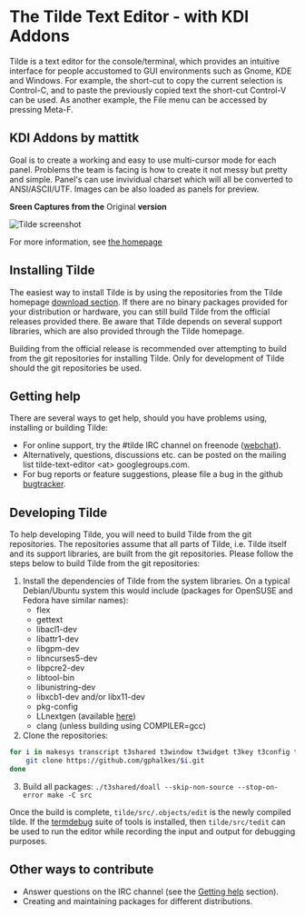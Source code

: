 # The Tilde Text Editor - with KDI Addons

Tilde is a text editor for the console/terminal, which provides an intuitive
interface for people accustomed to GUI environments such as Gnome, KDE and
Windows. For example, the short-cut to copy the current selection is Control-C,
and to paste the previously copied text the short-cut Control-V can be used.
As another example, the File menu can be accessed by pressing Meta-F.

## KDI Addons by mattitk

Goal is to create a working and easy to use multi-cursor mode for each panel.
Problems the team is facing is how to create it not messy but pretty and simple.
Panel's can use invividual charset which will all be converted to ANSI/ASCII/UTF.
Images can be also loaded as panels for preview. 

**Sreen Captures from the** Original **version**

![Tilde screenshot](https://os.ghalkes.nl/tilde/tilde-screenshot.png)

For more information, see [the homepage](https://os.ghalkes.nl/tilde)

## Installing Tilde

The easiest way to install Tilde is by using the repositories from the Tilde
homepage [download section](https://os.ghalkes.nl/tilde/download.html). If there
are no binary packages provided for your distribution or hardware, you can still
build Tilde from the official releases provided there. Be aware that Tilde
depends on several support libraries, which are also provided through the
Tilde homepage.

Building from the official release is recommended over attempting to build from
the git repositories for installing Tilde. Only for development of Tilde should
the git repositories be used.

## Getting help

There are several ways to get help, should you have problems using, installing
or building Tilde:

* For online support, try the #tilde IRC channel on freenode
  ([webchat](http://webchat.freenode.net/?channels=tilde)).
* Alternatively, questions, discussions etc. can be posted on the mailing list
  tilde-text-editor &lt;at&gt; googlegroups.com.
* For bug reports or feature suggestions, please file a bug in the github
  [bugtracker](https://github.com/gphalkes/tilde/issues).

## Developing Tilde

To help developing Tilde, you will need to build Tilde from the git
repositories. The repositories assume that all parts of Tilde, i.e. Tilde
itself and its support libraries, are built from the git repositories. Please
follow the steps below to build Tilde from the git repositories:

1. Install the dependencies of Tilde from the system libraries. On a typical
   Debian/Ubuntu system this would include (packages for OpenSUSE and Fedora
   have similar names):
   * flex
   * gettext
   * libacl1-dev
   * libattr1-dev
   * libgpm-dev
   * libncurses5-dev
   * libpcre2-dev
   * libtool-bin
   * libunistring-dev
   * libxcb1-dev and/or libx11-dev
   * pkg-config
   * LLnextgen (available [here](https://os.ghalkes.nl/LLnextgen/download.html))
   * clang (unless building using COMPILER=gcc)
2. Clone the repositories:
```bash
for i in makesys transcript t3shared t3window t3widget t3key t3config t3highlight tilde ; do
    git clone https://github.com/gphalkes/$i.git
done
```
3. Build all packages: `./t3shared/doall --skip-non-source --stop-on-error make -C src`

Once the build is complete, `tilde/src/.objects/edit` is the newly compiled
tilde. If the [termdebug](https://os.ghalkes.nl/termdebug.html) suite of tools
is installed, then `tilde/src/tedit` can be used to run the editor while
recording the input and output for debugging purposes.

## Other ways to contribute

* Answer questions on the IRC channel (see the [Getting help](#getting-help)
  section).
* Creating and maintaining packages for different distributions.
